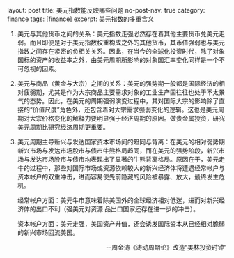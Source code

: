 layout:     post
title:      美元指数能反映哪些问题
no-post-nav: true
category: finance
tags: [finance]
excerpt: 美元指数的多重含义

1. 美元与其他货币之间的关系：美元指数走强必然存在着其他主要货币兑美元走弱。而且即便是对于美元指数权重构成之外的其他货币，其币值强弱也与美元指数之间存在紧密的负相关关系。因此，在当今的全球化投资时代，除了对象国标的资产的收益率之外，由美元周期所影响的对象国汇率变化同样是一个不可忽视的因素。

2. 美元与商品（黄金与大宗）之间的关系：美元的强势期一般都是国际经济的相对疲弱期，尤其是作为大宗商品主要需求对象的工业生产国往往也处于不太景气的态势。因此，在美元的周期强弱演变过程中，其对国际大宗的影响除了直接的“价值尺度”角色外，还包含着对大宗需求强弱变化的逻辑。这也是美元周期对大宗价格变化的解释力要明显强于经济周期的原因。做贵金属投资，研究美元周期比研究经济周期更重要。

3. 美元周期主导新兴与发达国家资本市场间的趋同与背离：在美元的相对弱势期新兴市场与发达市场股市与债市牛熊格局趋同，而在美元的强势阶段，新兴市场与发达市场股市与债市均表现出了显著的牛熊背离格局。原因在于，美元走牛的过程中，那些对国际市场或资源依赖较大的新兴经济体将遭遇经常帐户与资本帐户的双重冲击，进而容易使先前隐藏的风险被暴露、放大，最终发生危机。

   经常帐户方面：美元牛市意味着除美国外的全球经济相对低迷，进而对新兴经济体的出口不利（强美元对资源 品出口国家还存在进一步的冲击）。

   资本帐户方面：美元走强，美国资产升值，还会诱发国际资本从已经相对脆弱的新兴市场回流美国。

<div style="text-align: right">--周金涛《涛动周期论》改造“美林投资时钟”</div>
